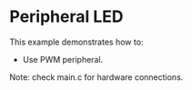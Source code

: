 # Peripheral LED

This example demonstrates how to:

* Use PWM peripheral.

Note: check main.c for hardware connections.
